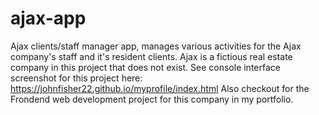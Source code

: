 # ajax-app
Ajax clients/staff manager app, manages various activities for the Ajax company's staff and it's resident clients.
Ajax is a fictious real estate company in this project that does not exist.
See console interface screenshot for this project here: https://johnfisher22.github.io/myprofile/index.html
Also checkout for the Frondend web development project for this company in my portfolio.
